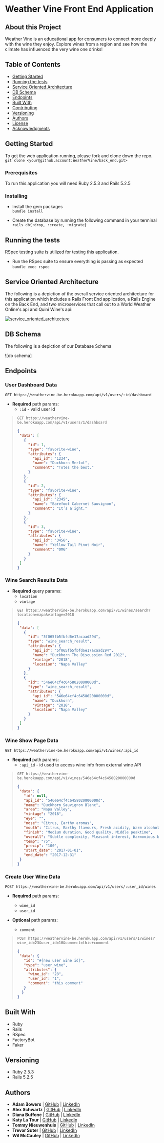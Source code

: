# Weather Vine Front End Application

## About this Project
Weather Vine is an educational app for consumers to connect more deeply with the wine they enjoy. Explore wines from a region and see how the climate has influenced the very wine one drinks!   

## Table of Contents

  - [Getting Started](#getting-started)
  - [Running the tests](#running-the-tests)
  - [Service Oriented Architecture](#service-oriented-architecture)
  - [DB Schema](#db-schema)
  - [Endpoints](#endpoints)
  - [Built With](#built-with)
  - [Contributing](#contributing)
  - [Versioning](#versioning)
  - [Authors](#authors)
  - [License](#license)
  - [Acknowledgments](#acknowledgments)

## Getting Started

To get the web application running, please fork and clone down the repo.
`git clone <your@github.account:WeatherVine/back_end.git>`

### Prerequisites

To run this application you will need Ruby 2.5.3 and Rails 5.2.5

### Installing

- Install the gem packages  
`bundle install`

- Create the database by running the following command in your terminal
`rails db{:drop, :create, :migrate}`

## Running the tests
RSpec testing suite is utilized for testing this application.
- Run the RSpec suite to ensure everything is passing as expected  
`bundle exec rspec`

## Service Oriented Architecture
The following is a depiction of the overall service oriented architecture for this application which includes a Rails Front End application, a Rails Engine on the Back End, and two microservices that call out to a World Weather Online's api and Quini Wine's api:

 ![service_oriented_architecture](https://user-images.githubusercontent.com/23460878/115339977-77e4fb80-a16b-11eb-8653-cf989f600b57.png)
 
## DB Schema
The following is a depiction of our Database Schema

![db schema]

## Endpoints
### User Dashboard Data
`GET https://weathervine-be.herokuapp.com/api/v1/users/:id/dashboard`
- **Required** path params:
  - `:id` - valid user id

>`GET https://weathervine-be.herokuapp.com/api/v1/users/1/dashboard`
>```json
>{
>  "data": [
>    {
>      "id": 1,
>      "type": "favorite-wine",
>      "attributes": {
>        "api_id": "1234",
>        "name": "Duckhorn Merlot",
>        "comment": "Totes the best."
>      }
>    },
>    {
>      "id": 2,
>      "type": "favorite-wine",
>      "attributes": {
>        "api_id": "2345",
>        "name": "Barefoot Cabernet Sauvignon",
>        "comment": "It’s a'ight."
>      }
>    },
>    {
>      "id": 3,
>      "type": "favorite-wine",
>      "attributes": {
>        "api_id": "3456",
>        "name": "Yellow Tail Pinot Noir",
>        "comment": "OMG"
>      }
>    }
>  ]
>}
>```

### Wine Search Results Data
- **Required** query params:
  - `location`
  - `vintage`

>`GET https://weathervine-be.herokuapp.com/api/v1/wines/search?location=napa&vintage=2018`
>```json
>{
>  "data": [
>    {
>      "id": "5f065fb5fbfd6e17acaad294",
>      "type": "wine_search_result",
>      "attributes": {
>        "api_id": "5f065fb5fbfd6e17acaad294",
>        "name": "Duckhorn The Discussion Red 2012",
>        "vintage": "2018",
>        "location": "Napa Valley"
>      }
>    },
>    {
>      "id": "546e64cf4c6458020000000d",
>      "type": "wine_search_result",
>      "attributes": {
>        "api_id": "546e64cf4c6458020000000d",
>        "name": "Duckhorn",
>        "vintage": "2018",
>        "location": "Napa Valley"
>      }
>    }
>  ]
>}
>```

### Wine Show Page Data
`GET https://weathervine-be.herokuapp.com/api/v1/wines/:api_id`
- **Required** path params:
  - `:api_id` - id used to access wine info from external wine API

>`GET https://weathervine-be.herokuapp.com/api/v1/wines/546e64cf4c6458020000000d`
>```json
>{
>  "data": {
>    "id": null,
>    "api_id": "546e64cf4c6458020000000d",
>    "name": "Duckhorn Sauvignon Blanc",
>    "area": "Napa Valley",
>    "vintage": "2018",
>    "eye": "",
>    "nose": "Citrus, Earthy aromas",
>    "mouth": "Citrus, Earthy flavours, Fresh acidity, Warm alcohol",
>    "finish": "Medium duration, Good quality, Middle peaktime",
>    "overall": "Subtle complexity, Pleasant interest, Harmonious balance",
>    "temp": "75",
>    "precip": "100",
>    "start_date": "2017-01-01",
>    "end_date": "2017-12-31"
>  }
>}
>```

### Create User Wine Data
`POST https://weathervine-be.herokuapp.com/api/v1/users/:user_id/wines`
- **Required** path params:
  - `wine_id`
  - `user_id`

- **Optional** path params:
  - `comment`

>`POST https://weathervine-be.herokuapp.com/api/v1/users/1/wines?wine_id=23&user_id=10&comment=this+comment`
>```json
>{
>  "data": {
>    "id": "#{new user wine id}",
>    "type": "user_wine",
>    "attributes": {
>      "wine_id": "23",
>      "user_id": "1",
>      "comment": "this comment"
>    }
>   }
> }
> ```

## Built With
- Ruby
- Rails
- RSpec
- FactoryBot
- Faker


## Versioning
- Ruby 2.5.3
- Rails 5.2.5

## Authors
- **Adam Bowers**
| [GitHub](https://github.com/Pragmaticpraxis37) |
  [LinkedIn](https://www.linkedin.com/in/adam-bowers-06a871209/)
- **Alex Schwartz**
| [GitHub](https://github.com/aschwartz1) |
  [LinkedIn](https://www.linkedin.com/in/alex-s-77659758/)
- **Diana Buffone**
| [GitHub](https://github.com/Diana20920) |
  [LinkedIn](https://www.linkedin.com/in/dianabuffone/)
- **Katy La Tour**
| [GitHub](https://github.com/klatour324) |
  [LinkedIn](https://www.linkedin.com/in/klatour324/)
- **Tommy Nieuwenhuis**
|  [GitHub](https://github.com/tsnieuwen) |
    [LinkedIn](https://www.linkedin.com/in/thomasnieuwenhuis/)
- **Trevor Suter**
|    [GitHub](https://github.com/trevorsuter) |
    [LinkedIn](https://www.linkedin.com/in/trevor-suter-216207203/)
- **Wil McCauley**
|    [GitHub](https://github.com/wil-mcc) |
    [LinkedIn](https://www.linkedin.com/in/wil-mccauley/)

